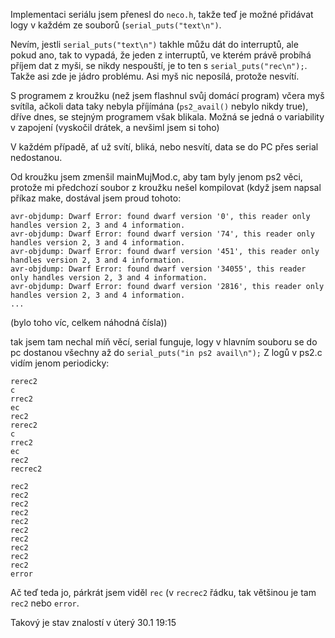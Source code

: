 Implementaci seriálu jsem přenesl do `neco.h`, takže teď je možné přidávat logy v každém ze souborů (`serial_puts("text\n")`.

Nevím, jestli `serial_puts("text\n")` takhle můžu dát do interruptů, ale pokud ano, tak to vypadá, že jeden z interruptů, ve kterém právě probíhá příjem dat z myši, se nikdy nespouští, je to ten s `serial_puts("rec\n");`.
Takže asi zde je jádro problému. Asi myš nic neposílá, protože nesvítí.

S programem z kroužku (než jsem flashnul svůj domácí program) včera myš svítíla, ačkoli data taky nebyla příjímána (`ps2_avail()` nebylo nikdy true), dříve dnes, se stejným programem však blikala.
Možná se jedná o variability v zapojení (vyskočil drátek, a nevšiml jsem si toho)

V každém případě, ať už svítí, bliká, nebo nesvítí, data se do PC přes serial nedostanou.

Od kroužku jsem zmenšil mainMujMod.c, aby tam byly jenom ps2 věci, protože mi předchozí soubor z kroužku nešel kompilovat (když jsem napsal příkaz make, dostával jsem proud tohoto:

```
avr-objdump: Dwarf Error: found dwarf version '0', this reader only handles version 2, 3 and 4 information.
avr-objdump: Dwarf Error: found dwarf version '74', this reader only handles version 2, 3 and 4 information.
avr-objdump: Dwarf Error: found dwarf version '451', this reader only handles version 2, 3 and 4 information.
avr-objdump: Dwarf Error: found dwarf version '34055', this reader only handles version 2, 3 and 4 information.
avr-objdump: Dwarf Error: found dwarf version '2816', this reader only handles version 2, 3 and 4 information.
...
```
(bylo toho víc, celkem náhodná čísla))

tak jsem tam nechal míň věcí, serial funguje, logy v hlavním souboru se do pc dostanou všechny až do  `serial_puts("in ps2 avail\n");` 
Z logů v ps2.c vidím jenom periodicky:
```
rerec2
c
rrec2
ec
rec2
rerec2
c
rrec2
ec
rec2
recrec2

rec2
rec2
rec2
rec2
rec2
rec2
rec2
rec2
rec2
rec2
error
```

Ač teď teda jo, párkrát jsem viděl `rec` (v `recrec2` řádku, tak většinou je tam `rec2` nebo `error`.

Takový je stav znalostí v úterý 30.1 19:15

 
